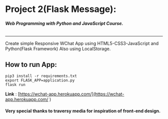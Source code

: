 # Project 2(Flask Message):
###### ***Web Programming with Python and JavaScript Course.***
****
Create simple Responsive WChat App using HTML5-CSS3-JavaScript and
Python(Flask Framework) Also using LocalStorage.

## How to run App:
```
pip3 install -r requirements.txt
export FLASK_APP=application.py
flask run
```
__Link__ : [https://wchat-app.herokuapp.com/](https://wchat-app.herokuapp.com/ )


#### Very special thanks to traversy media for inspiration of front-end design.
